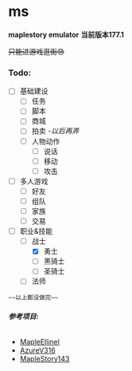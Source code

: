 # ms

**maplestory emulator** 
**当前版本177.1**

~~只能进游戏逛街😓~~

### Todo:

- [ ] 基础建设
  - [ ] 任务
  - [ ] 脚本
  - [ ] 商城
  - [ ] 拍卖 *-以后再弄*
  - [ ] 人物动作
    - [ ] 说话
    - [ ] 移动
    - [ ] 攻击
- [ ] 多人游戏
  - [ ] 好友
  - [ ] 组队
  - [ ] 家族
  - [ ] 交易
- [ ] 职业&技能
  - [ ] 战士
    - [x] 勇士
    - [ ] 黑骑士
    - [ ] 圣骑士
  - [ ] 法师

`~~以上都没做完~~`

###### **参考项目:**

- [MapleEllinel](https://github.com/mechaviv/MapleEllinel-v203.4)
- [AzureV316](https://github.com/SoulGirlJP/AzureV316) 
- [MapleStory143](https://github.com/mimilewis/MapleStory143)



